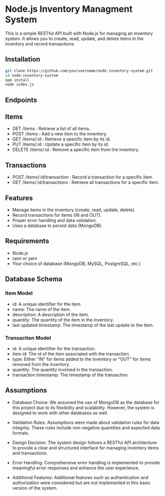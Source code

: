 # Node.js Inventory Managment System

This is a simple RESTful API built with Node.js for managing an inventory system. It allows you to create, read, update, and delete items in the inventory and record transactions.

## Installation

```bash
git clone https://github.com/yourusername/node-inventory-system.git
cd node-inventory-system
npm install
node index.js
```
## Endpoints

## Items
- GET /items : Retrieve a list of all items.
- POST /items : Add a new item to the inventory.
- GET /items/:id : Retrieve a specific item by its id.
- PUT /items/:id : Update a specific item by its id.
- DELETE /items/:id : Remove a specific item from the inventory.

## Transactions
- POST /items/:id/transaction : Record a transaction for a specific item.
- GET /items/:id/transactions : Retrieve all transactions for a specific item.


## Features

- Manage items in the inventory (create, read, update, delete).
- Record transactions for items (IN and OUT).
- Proper error handling and data validation.
- Uses a database to persist data (MongoDB).

## Requirements

- Node.js
- npm or yarn
- Your choice of database (MongoDB, MySQL, PostgreSQL, etc.)

## Database Schema

### Item Model
- id: A unique identifier for the item.
- name: The name of the item.
- description: A description of the item.
- quantity: The quantity of the item in the inventory.
- last updated timestamp: The timestamp of the last update to the item.

### Transaction Model
- id: A unique identifier for the transaction.
- item id: The id of the item associated with the transaction.
- type: Either "IN" for items added to the inventory or "OUT" for items removed from the inventory.
- quantity: The quantity involved in the transaction.
- transaction timestamp: The timestamp of the transaction.

## Assumptions

- Database Choice: We assumed the use of MongoDB as the database for this project due to its flexibility and scalability. However, the system is designed to work with other databases as well.

- Validation Rules: Assumptions were made about validation rules for data integrity. These rules include non-negative quantities and expected data formats.

- Design Decision: The system design follows a RESTful API architecture to provide a clear and structured interface for managing inventory items and transactions.

- Error Handling: Comprehensive error handling is implemented to provide meaningful error responses and enhance the user experience.

- Additional Features: Additional features such as authentication and authorization were considered but are not implemented in this basic version of the system.


